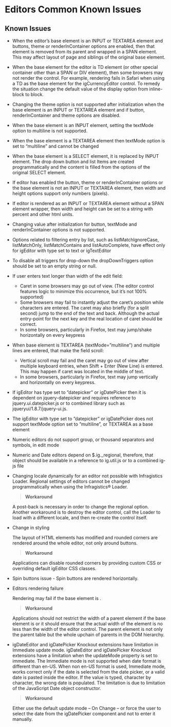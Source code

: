﻿<!--
|metadata|
{
    "fileName": "igcurrencyeditor-igeditor-known-issues",
    "controlName": "igEditors",
    "tags": ["Known Issues"]
}
|metadata|
-->

# Editors Common Known Issues



## Known Issues

-   When the editor’s base element is an INPUT or TEXTAREA element and buttons, theme or renderInContainer options are enabled, then that element is removed from its parent and wrapped in a SPAN element. This may affect layout of page and siblings of the original base element.
-   When the base element for the editor is TD element (or other special container other than a SPAN or DIV element), then some browsers may not render the control. For example, rendering fails in Safari when using a TD as the base element for the igCurrencyEditor control. To remedy the situation change the default value of the display option from inline-block to block.
-   Changing the theme option is not supported after initialization when the base element is an INPUT or TEXTAREA element and if button, renderInContainer and theme options are disabled.
-   When the base element is an INPUT element, setting the textMode option to multiline is not supported.
-   When the base element is a TEXTAREA element then textMode option is set to “multiline” and cannot be changed
-   When the base element is a SELECT element, it is replaced by INPUT element. The drop down button and list Items are created programmatically and the content is filled from the options of the original SELECT element.
-   If editor has enabled the button, theme or renderInContainer options or the base element is not an INPUT or TEXTAREA element, then width and height options support only numbers (pixels).
-   If editor is rendered as an INPUT or TEXTAREA element without a SPAN element wrapper, then width and height can be set to a string with percent and other html units.
-   Changing value after initialization for button, textMode and renderInContainer options is not supported.
-   Options related to filtering entry by list, such as listMatchIgnoreCase, listMatchOnly, listMatchContains and listAutoComplete, have effect only for igEditor with type set to text or igTextEditor
-   To disable all triggers for drop-down the dropDownTriggers option should be set to an empty string or null.
-   If user enters text longer than width of the edit field:
    -   Caret in some browsers may go out of view. (The editor control features logic to minimize this occurrence, but it’s not 100% supported)
    -   Some browsers may fail to instantly adjust the caret’s position while characters are entered. The caret may also briefly (for a split second) jump to the end of the text and back. Although the actual entry-point for the next key and the real location of caret should be correct.
    -   In some browsers, particularly in Firefox, text may jump/shake horizontally on every keypress
-   When base element is TEXTAREA (textMode=”multiline”) and multiple lines are entered, that make the field scroll:
    -   Vertical scroll may fail and the caret may go out of view after multiple keyboard entries, when Shift + Enter (New Line) is entered. This may happen if caret was located in the middle of text.
    -   In some browsers, particularly in Firefox, text may jump vertically and horizontally on every keypress.
-   If igEditor has type set to ”datepicker” or igDatePicker then it is dependent on jquery-datepicker and requires reference to jquery.ui.datepicker.js or to combined library such as jqueryui/1.8.7/jquery-ui.js.
-   The igEditor with type set to ”datepicker” or igDatePicker does not support textMode option set to ”multiline”, or TEXTAREA as a base element
-   Numeric editors do not support group, or thousand separators and symbols, in edit mode
-   Numeric and Date editors depend on $.ig._regional, therefore, that object should be available in a reference to ig.util.js or to a combined ig-js file
-   Changing locale dynamically for an editor not possible with Infragistics Loader. Regional settings of editors cannot be changed programmatically when using the Infragistics® Loader.

    > **Workaround**
	> 
    A post-back is necessary in order to change the regional option. Another workaround is to destroy the editor control, call the Loader to load with a different locale, and then re-create the control itself.

-   Change in styling

    The layout of HTML elements has modified and rounded corners are rendered around the whole editor, not only around buttons.

    > **Workaround**
	>
    Applications can disable rounded corners by providing custom CSS or overriding default igEditor CSS classes.

-   Spin buttons issue - Spin buttons are rendered horizontally.
-   Editors rendering failure

    Rendering may fail if the base element is <td>.

    > **Workaround**
	> 
    Applications should not restrict the width of a parent element if the base element is <td> or it should ensure that the actual width of the <td> element is no less than the width of the editor control. The parent element is not only the parent table but the whole upchain of parents in the DOM hierarchy.

-   igDateEditor and igDatePicker Knockout extensions have limitation in Immediate update mode. igDateEditor and igDatePicker Knockout extensions have a limitation when the updateMode property is set to immediate. The Immediate mode is not supported when date format is different than en-US. When non en-US format is used, Immediate mode, works correct only if the date is selected from the date picker, or a valid date is pasted inside the editor. If the value is typed, character by character, the wrong date is populated. The limitation is due to limitation of the JavaScript Date object constructor.

    > **Workaround**
	>
    Either use the default update mode – On Change – or force the user to select the date from the igDatePicker component and not to enter it manually.

 

 


